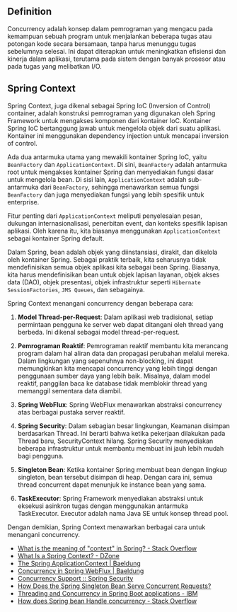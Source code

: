 ## Definition

Concurrency adalah konsep dalam pemrograman yang mengacu pada kemampuan sebuah program untuk menjalankan beberapa tugas atau potongan kode secara bersamaan, tanpa harus menunggu tugas sebelumnya selesai. Ini dapat diterapkan untuk meningkatkan efisiensi dan kinerja dalam aplikasi, terutama pada sistem dengan banyak prosesor atau pada tugas yang melibatkan I/O.

## Spring Context

Spring Context, juga dikenal sebagai Spring IoC (Inversion of Control) container, adalah konstruksi pemrograman yang digunakan oleh Spring Framework untuk mengakses komponen dari kontainer IoC. Kontainer Spring IoC bertanggung jawab untuk mengelola objek dari suatu aplikasi. Kontainer ini menggunakan dependency injection untuk mencapai inversion of control.

Ada dua antarmuka utama yang mewakili kontainer Spring IoC, yaitu `BeanFactory` dan `ApplicationContext`. Di sini, `BeanFactory` adalah antarmuka root untuk mengakses kontainer Spring dan menyediakan fungsi dasar untuk mengelola bean. Di sisi lain, `ApplicationContext` adalah sub-antarmuka dari `BeanFactory`, sehingga menawarkan semua fungsi `BeanFactory` dan juga menyediakan fungsi yang lebih spesifik untuk enterprise.

Fitur penting dari `ApplicationContext` meliputi penyelesaian pesan, dukungan internasionalisasi, penerbitan event, dan konteks spesifik lapisan aplikasi. Oleh karena itu, kita biasanya menggunakan `ApplicationContext` sebagai kontainer Spring default.

Dalam Spring, bean adalah objek yang diinstansiasi, dirakit, dan dikelola oleh kontainer Spring. Sebagai praktik terbaik, kita seharusnya tidak mendefinisikan semua objek aplikasi kita sebagai bean Spring. Biasanya, kita harus mendefinisikan bean untuk objek lapisan layanan, objek akses data (DAO), objek presentasi, objek infrastruktur seperti `Hibernate SessionFactories`, `JMS Queues`, dan sebagainya.

Spring Context menangani concurrency dengan beberapa cara:

1. **Model Thread-per-Request**: Dalam aplikasi web tradisional, setiap permintaan pengguna ke server web dapat ditangani oleh thread yang berbeda. Ini dikenal sebagai model thread-per-request.

2. **Pemrograman Reaktif**: Pemrograman reaktif membantu kita merancang program dalam hal aliran data dan propagasi perubahan melalui mereka. Dalam lingkungan yang sepenuhnya non-blocking, ini dapat memungkinkan kita mencapai concurrency yang lebih tinggi dengan penggunaan sumber daya yang lebih baik. Misalnya, dalam model reaktif, panggilan baca ke database tidak memblokir thread yang memanggil sementara data diambil.

3. **Spring WebFlux**: Spring WebFlux menawarkan abstraksi concurrency atas berbagai pustaka server reaktif.

4. **Spring Security**: Dalam sebagian besar lingkungan, Keamanan disimpan berdasarkan Thread. Ini berarti bahwa ketika pekerjaan dilakukan pada Thread baru, SecurityContext hilang. Spring Security menyediakan beberapa infrastruktur untuk membantu membuat ini jauh lebih mudah bagi pengguna.

5. **Singleton Bean**: Ketika kontainer Spring membuat bean dengan lingkup singleton, bean tersebut disimpan di heap. Dengan cara ini, semua thread concurrent dapat menunjuk ke instance bean yang sama.

6. **TaskExecutor**: Spring Framework menyediakan abstraksi untuk eksekusi asinkron tugas dengan menggunakan antarmuka TaskExecutor. Executor adalah nama Java SE untuk konsep thread pool.

Dengan demikian, Spring Context menawarkan berbagai cara untuk menangani concurrency.

- [What is the meaning of "context" in Spring? - Stack Overflow](https://stackoverflow.com/questions/58245160/what-is-the-meaning-of-context-in-spring)
- [What Is a Spring Context? - DZone](https://dzone.com/articles/what-is-a-spring-context)
- [The Spring ApplicationContext | Baeldung](https://www.baeldung.com/spring-application-context)
- [Concurrency in Spring WebFlux | Baeldung](https://www.baeldung.com/spring-webflux-concurrency)
- [Concurrency Support :: Spring Security](https://docs.spring.io/spring-security/reference/features/integrations/concurrency.html)
- [How Does the Spring Singleton Bean Serve Concurrent Requests?](https://www.baeldung.com/spring-singleton-concurrent-requests)
- [Threading and Concurrency in Spring Boot applications - IBM](https://www.ibm.com/docs/en/cics-ts/5.6?topic=applications-threading-concurrency-in-spring-boot)
- [How does Spring bean Handle concurrency - Stack Overflow](https://stackoverflow.com/questions/13776728/how-does-spring-bean-handle-concurrency)